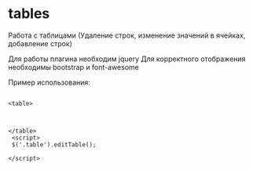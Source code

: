 # tables
Работа с таблицами (Удаление строк, изменение значений в ячейках, добавление строк)

Для работы плагина необходим jquery
Для корректного отображения необходимы bootstrap и font-awesome

Пример использования:

<code>
&lt;table&gt;<br>

&lt;/table&gt;<br>
&lt;script&gt;<br>
    $('.table').editTable();<br>
&lt;/script&gt;
</code>
